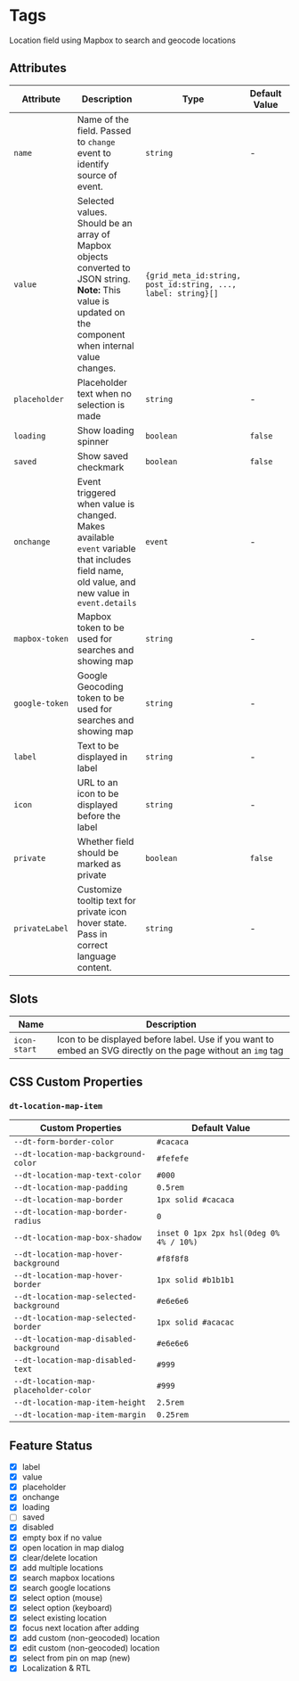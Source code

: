 # Tags
Location field using Mapbox to search and geocode locations 

## Attributes
| Attribute | Description | Type | Default Value | Example Value | 
| --------- | ----------- | ---- | ------------- | ------------- |
| `name`    | Name of the field. Passed to `change` event to identify source of event. | `string` | - | - |
| `value`   | Selected values. Should be an array of Mapbox objects converted to JSON string. <br> **Note:** This value is updated on the component when internal value changes. | `{grid_meta_id:string, post_id:string, ..., label: string}[]` | | `JSON.stringify([{grid_meta_id:'12',post_id:'23',...,label:'New York City, USA'},{id:'2',label:'Option 2'}])` |
| `placeholder` | Placeholder text when no selection is made | `string` | - | - |
| `loading` | Show loading spinner | `boolean` | `false` | `<dt-tags loading>` |
| `saved`   | Show saved checkmark | `boolean` | `false` | `<dt-tags saved>` |
| `onchange` | Event triggered when value is changed. Makes available `event` variable that includes field name, old value, and new value in `event.details` | `event` | - | `onChange(event)` |
| `mapbox-token` | Mapbox token to be used for searches and showing map | `string` | - | - |
| `google-token` | Google Geocoding token to be used for searches and showing map | `string` | - | - |
| `label`   | Text to be displayed in label | `string` | - | - |
| `icon`    | URL to an icon to be displayed before the label | `string` | - | - |
| `private` | Whether field should be marked as private | `boolean` | `false` | '<dt-label private>` |
| `privateLabel` | Customize tooltip text for private icon hover state. Pass in correct language content. | `string` | - | - |

## Slots
| Name | Description |
| ---- | ----------- |
| `icon-start` | Icon to be displayed before label. Use if you want to embed an SVG directly on the page without an `img` tag |

## CSS Custom Properties

### `dt-location-map-item`

| Custom Properties                       | Default Value                           | 
|-----------------------------------------|-----------------------------------------|
| `--dt-form-border-color`                | `#cacaca`                               |
| `--dt-location-map-background-color`    | `#fefefe`                               |
| `--dt-location-map-text-color`          | `#000`                                  |
| `--dt-location-map-padding`             | `0.5rem`                                |
| `--dt-location-map-border`              | `1px solid #cacaca`                     |
| `--dt-location-map-border-radius`       | `0`                                     |
| `--dt-location-map-box-shadow`          | `inset 0 1px 2px hsl(0deg 0% 4% / 10%)` |
| `--dt-location-map-hover-background`    | `#f8f8f8`                               |
| `--dt-location-map-hover-border`        | `1px solid #b1b1b1`                     |
| `--dt-location-map-selected-background` | `#e6e6e6`                               |
| `--dt-location-map-selected-border`     | `1px solid #acacac`                     |
| `--dt-location-map-disabled-background` | `#e6e6e6`                               |
| `--dt-location-map-disabled-text`       | `#999`                                  |
| `--dt-location-map-placeholder-color`   | `#999`                                  |
| `--dt-location-map-item-height`         | `2.5rem`                                |
| `--dt-location-map-item-margin`         | `0.25rem`                               |

## Feature Status
- [x] label
- [x] value
- [x] placeholder
- [x] onchange
- [x] loading
- [ ] saved
- [x] disabled
- [x] empty box if no value
- [x] open location in map dialog
- [x] clear/delete location
- [x] add multiple locations
- [x] search mapbox locations
- [x] search google locations
- [x] select option (mouse)
- [x] select option (keyboard)
- [x] select existing location
- [x] focus next location after adding
- [x] add custom (non-geocoded) location
- [x] edit custom (non-geocoded) location
- [x] select from pin on map (new)
- [x] Localization & RTL
